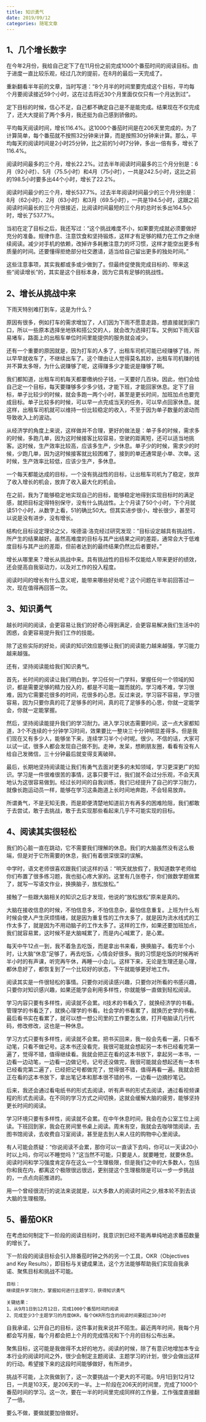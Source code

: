 ```yaml
---
title: 知识勇气
date: 2019/09/12
categories: 随笔文章
---
```

## 1、几个增长数字

在今年2月份，我给自己定下了在11月份之前完成1000个番茄时间的阅读目标。由于进度一直比较乐观，经过几次的提前，在8月的最后一天完成了。

<!-- more -->

重新翻看半年前的文章，当时写道：“8个月半的时间里要完成这个目标，平均每个月要阅读接近59个小时，这在过去将近30个月里面仅仅只有一个月达到过”。

定下目标的时候，信心不足，自己都不确定自己是不是能完成。结果现在不仅完成了，还大大提前了两个多月，我还挺为自己感到骄傲的。

平均每天阅读时间，增长116.4%。这1000个番茄时间是在206天里完成的，为了计算简单，每个番茄就不按照32分钟来计算，而是按照30分钟来计算。那么，平均每天的阅读时间是2小时25分钟，比之前的1小时7分钟，多出一倍有多，增长了116.4%。

阅读时间最多的三个月，增长22.2%。过去半年阅读时间最多的三个月分别是：6月（92小时）、5月（75.5小时）和4月（75小时），一共是242.5小时，这比之前的198.5小时要多出44个小时，增长了22.2%。

阅读时间最少的三个月，增长537.7%。过去半年阅读时间最少的三个月分别是：8月（62小时）、2月（63小时）和3月（69.5小时），一共是194.5小时，这跟之前阅读时间最长的三个月很接近，比阅读时间最短的三个月的总时长多出164.5小时，增长了537.7%。

当初在定了目标之后，我还写过：“这个挑战难度不小，如果要完成就必须要做好充分的准备。规律作息、注意饮食和坚持锻炼，这样才有足够的精力在工作之余继续阅读。减少对手机的依赖，改掉许多耗散注意力的坏习惯，这样才能空出更多有质量的时间。还要懂得拒绝部分社交邀请，适当给自己留出更多的独处时间。”

这些注意事项，其实我都或多或少做到了。但最终促使我完成目标的、带来这些“阅读增长”的，其实是这个目标本身，因为它具有足够的挑战性。

## 2、增长从挑战中来

下雨天特别难打到车，这是为什么？

原因有很多，例如打车的需求增加了，人们因为下雨不愿意走路，想直接就到家门口，所以一些原本选择坐地铁和搭公交的人，就会改为选择打车。又例如下雨天容易堵车，路面上的出租车单位时间里能提供的服务就会减少。

还有一个重要的原因就是，因为打车的人多了，出租车司机可能已经赚够了钱，所以早早就收车了，不继续出车了。这个理由让人觉得莫名其妙，出租车司机赚的钱并不算太多呀，为什么说赚够了呢，这得赚多少才能说是赚够了啊。

我们都知道，出租车司机每天都要缴纳份子钱，一天要好几百块。因此，他们会给自己定一个目标，每天要赚够多少多少钱，才能下班，才能回家休息。定下了目标，单子比较少的时候，就会多跑一两个小时，甚至是更长时间，加班加点也要完成目标。单子比较多的时候，可以早一点完成当天的任务，可以早点回家休息。就这样，出租车司机就可以维持一份比较稳定的收入，不至于因为单子数量的波动而导致收入上的波动。

从经济学的角度上来说，这样做并不合理，更好的做法是：单子多的时候，需求多的时候，多跑几单，因为这时候接客比较容易，空驶的距离短，还可以适当地挑客。这时候，生产效率比较高，应该多生产，少休息。单子少的时候，需求少的时候，少跑几单，因为这时候接客就比较困难了，接到的单还通常是小单、次单。这时候，生产效率比较低，应该少生产，多休息。

一个每天都能达成的目标，一个没有挑战性的目标，让出租车司机为了稳定，放弃了收入增长的机会，放弃了收入最大化的机会。

在之前，我为了能够稳定地实现自己的目标，能够稳定地得到实现目标时的满足感，就把目标定得特别保守，没有什么挑战性。上个月读了50个小时，下个月就读51个小时，从数字上看，51的确比50大。但其实进步很小，增长很少，甚至可以说是没有进步，没有增长。

结构化目标设定理论之父，埃德温·洛克经过研究发现：“目标设定越具有挑战性，所产生的结果越好。虽然高难度的目标与其产出结果之间的差距，通常会大于低难度目标与其产出的差距，但前者达到的最终结果仍然比后者要好。”

增长从哪里来？增长从挑战中来。具有挑战性的目标不仅能给人带来更好的绩效，还会提高自我驱动力，以及对工作的投入程度。

阅读时间的增长有什么意义呢，能带来哪些好处呢？这个问题在半年前回答过一次，现在值得再回答一次。

## 3、知识勇气

越长时间的阅读，会更容易让我们的好奇心得到满足，会更容易解决我们生活中的困惑，会更容易提升我们工作的技能。

除了这些实际的好处，阅读的知识效应能够让我们的阅读能力越来越强，学习能力越来越强。

还有，坚持阅读能给我们知识勇气。

首先，长时间的阅读让我们明白到，学习任何一门学科，掌握任何一个领域的知识，都是需要足够的精力投入的，都是不可能一蹴而就的。学习难不难，学习很难，因为它需要花很多的时间，花很多的心思。反过来说，学习容不容易，学习很容易，因为只要你真的花了足够多的时间，真的花了足够多的心思，你就一定能学会，你就一定能掌握。

然后，坚持阅读能提升我们的学习耐力。进入学习状态需要时间，这一点大家都知道，3个不连续的十分钟学习时间，效果要比一整块三十分钟明显差得多。但是我们现在又有多少人，能够坐下来，连续学习半个小时呢。很少。不信的话，大家可以试一试，很多人都会发现自己做不到。走神，发呆，想刷朋友圈，看看有没有人给自己发微信，三十分钟最后就变得支离破碎。

最后，长期地坚持阅读能让我们有勇气去面对更多的未知领域，学习更深更广的知识。学习是一件很难很苦的事情，这事只要干过，我们就不会过分乐观，不会天真地认为这很容易做到。经过长时间的自我训练，我们已经提升了自己的学习耐力，就像长跑运动员一样，能够在学习这条跑道上长时间地奔跑，不会轻易放弃。

所谓勇气，不是无知无畏，而是即便清楚地知道前方有再多的困难险阻，我们都敢于去尝试，敢于去挑战，敢于去实现那些看起来几乎不可能实现的目标。

## 4、阅读其实很轻松

我们的心脏一直在跳动，它不需要我们理解的休息。我们的大脑虽然没有这么极端，但是对于它所需要的休息，我们有着很深很深的误解。

中学时，语文老师很喜欢跟我们说这样的话：“明天就放假了，我知道数学老师给你们布置了很多练习题，我也挺心疼大家的。这里有几张卷子，你们做数学题做累了，就写一写语文作业，换换脑子，放松放松。”

接触了一些跟大脑相关的知识之后才发现，他说的“放松放松”原来是真的。

大脑在接收信息的时候，不怕信息多，不怕信息杂，最怕信息重复。上班为什么有时候会使人产生厌烦情绪，就是因为重复性的工作太多了，就是因为流水线式的工作太多了，就是因为不用动脑子的工作太多了。这样的工作，如果还要加班加点，我们就容易累，这时候不是大脑喊累了，而是内心喊累了，是心累。

每天中午12点一到，我不着急去吃饭，而是拿出书来看，换换脑子。看完半个小时，让大脑“休息”足够了，再去吃饭，心情会好很多。我的习惯是吃饭的时候再听半小时的有声课，听完再午休，再睡一小会儿。这样下来，无论是生理还是心理，都休息好了，都恢复到了一个比较好的状态，下午就能够更好地工作。

阅读其实是一件很轻松的事情。只要你对阅读感兴趣，只要你对所看的书感兴趣，只要你对知识感兴趣，如果还能学会利用多样性，你就能够一直做到轻松阅读。

学习内容只要有多样性，阅读就不会累。it技术的书看久了，就换经济学的书看。管理学的书看乏了，就换心理学的书看。社会学的书看累了，就换历史学的书看。最后看书实在看累了，就可以想一想公司里的工作要怎么做，打开电脑读几行代码，修改修改，这也是一种休息。

学习方式只要有多样性，阅读就不会累。把书买回来，我一般会先看一遍，只看不动笔，只看不做记号。这本书还没看完，我很可能就会想起另一本书已经看完第一遍了，觉得不错，值得继续看。我就会把正在看的这本书放下，拿起另一本书，一边看一边动笔，一边看一边做记号。记号还没做完，我很可能就会想起还有一本书已经看完第二遍了，已经把记号都做完了，觉得很不错，值得再看一遍。我就会把正在看的这本书放下，拿出笔记本和那本很不错的书，一边看一边摘抄笔记。

后来，我还会通过看电纸书的形式去阅读，听有声书的形式去阅读，通过看视频课程的形式去阅读。在不同的学习方式之间切换，这就会缓解大脑的疲劳，能够坚持更长时间的阅读。

学习环境只要有多样性，阅读就不会累。在中午休息时间，我会在办公室工位上阅读。下班回到家，我会在房间里书桌上阅读。周末有空，我就会去咖啡馆阅读，去图书馆阅读，去收费自习室阅读，甚至是去到人来人往的购物中心里阅读。

有人可能会质疑：“你说阅读不会累，那你可以一直读下去吗，你可以一天读20小时以上吗，你可以不睡觉吗？”这当然不可能，只要是人，就要睡觉，就要休息。阅读时间和学习强度肯定存在这么一个生理极限，但是我们之中的大多数人，包括你和我在内，都离这个极限很远很远，更别提这个生理极限是可以一步一步挑战的，一点点向前推进的。

用一个曾经很流行的说法来说就是，以大多数人的阅读时间之少,根本轮不到去谈大脑的生理极限。

## 5、番茄OKR

在考虑如何制定下一阶段的阅读目标时，我意识到已经不能再单纯地追求番茄数量的增长了。

下一阶段的阅读目标会引入除番茄时钟之外的另一个工具，OKR（Objectives and Key Results），即目标与关键成果法，这个方法能够帮助我们实现自我承诺、聚焦目标和挑战不可能。

```
目标：
继续提升学习耐力，掌握如何进行主题学习，获得知识勇气

关键结果：
1、从9月1日到12月12日，完成1000个番茄时间的阅读
2、完成至少3个主题学习的月度OKR，每个OKR所包含的阅读时间要超过30小时
```

自我承诺，公开自己的目标，这件事对我来说并不陌生。最近两年时间，我每个月都会写月报，每个月都会把上个月的完成情况和下个月的目标公布出来。

聚焦目标，这可能是我做得不太好的地方。阅读的时候，除了有意识地增加本专业本行业的阅读时间之外，很少会制定主题阅读、主题学习的计划，很少会做出这样的行动。希望接下来的这段时间能够做好，有所进步。

挑战不可能，上次我做到了，这一次要挑战一个更大的不可能。9月1日到12月12日，一共是103天，是206天的一半。上一阶段在206天的时间里，完成了1000个番茄时间的学习。这一次，要在一半的时间里完成同样的工作量，工作强度直接翻了一倍。

要么不做，要做就要加倍做好。

